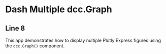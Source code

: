 # Dash Multiple dcc.Graph

## Line 8

This app demonstrates how to display nultiple Plotly Express figures using the `dcc.Graph()` component. 